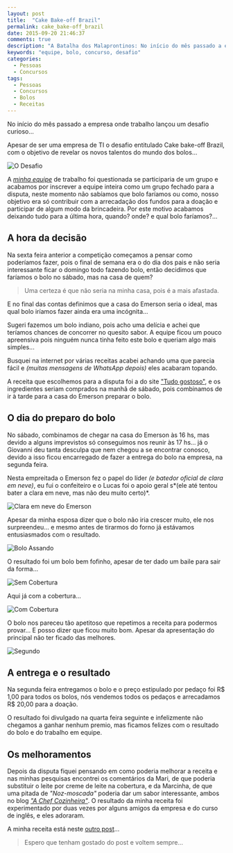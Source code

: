 ```yaml
---
layout: post
title:  "Cake Bake-off Brazil"
permalink: cake_bake-off_brazil
date: 2015-09-20 21:46:37
comments: true
description: "A Batalha dos Malaprontinos: No início do mês passado a empresa onde trabalho lançou um desafio curioso... Apesar de ser uma empresa de TI o desafio tinha um propósito um tanto quanto diferente..."
keywords: "equipe, bolo, concurso, desafio"
categories:
  - Pessoas
  - Concursos
tags:
  - Pessoas
  - Concursos
  - Bolos
  - Receitas
---
```


No início do mês passado a empresa onde trabalho lançou um desafio curioso...

Apesar de ser uma empresa de TI o desafio entitulado Cake bake-off Brazil, com o objetivo de revelar os novos talentos do mundo dos bolos...

![O Desafio](/assets/posts/cake1.png)

A [*minha equipe*](/fantastic_four/) de trabalho foi questionada se participaria de um grupo e acabamos por inscrever a equipe inteira como um grupo fechado para a disputa, neste momento não sabíamos que bolo faríamos ou como, nosso objetivo era só contribuir com a arrecadação dos fundos para a doação e participar de algum modo da brincadeira. Por este motivo acabamos deixando tudo para a última hora, quando? onde? e qual bolo faríamos?...

## A hora da decisão

Na sexta feira anterior a competição começamos a pensar como poderíamos fazer, pois o final de semana era o do dia dos pais e não seria interessante ficar o domingo todo fazendo bolo, então decidimos que faríamos o bolo no sábado, mas na casa de quem?

> Uma certeza é que não seria na minha casa, pois é a mais afastada.

E no final das contas definimos que a casa do Emerson seria o ideal, mas qual bolo iríamos fazer ainda era uma incógnita...

Sugeri fazemos um bolo indiano, pois acho uma delícia e achei que teríamos chances de concorrer no quesito sabor.  A equipe ficou um pouco apreensiva pois ninguém nunca tinha feito este bolo e queriam algo mais simples...

Busquei na internet por várias receitas acabei achando uma que parecia fácil e *(muitas mensagens de WhatsApp depois)* eles acabaram topando.

A receita que escolhemos para a disputa foi a do site ["Tudo gostoso"](http://www.tudogostoso.com.br/receita/144017-bolo-indiano.html), e os ingredientes seriam comprados na manhã de sábado, pois combinamos de ir à tarde para a casa do Emerson preparar o bolo.

## O dia do preparo do bolo

No sábado, combinamos de chegar na casa do Emerson às 16 hs, mas devido a alguns imprevistos só conseguimos nos reunir às 17 hs... já o Giovanni deu tanta desculpa que nem chegou a se encontrar conosco, devido a isso ficou encarregado de fazer a entrega do bolo na empresa, na segunda feira.

Nesta empreitada o Emerson fez o papel do líder *(e batedor oficial de clara em neve)*, eu fui o confeiteiro e o Lucas foi o apoio geral s*(ele até tentou bater a clara em neve, mas não deu muito certo)*.

![Clara em neve do Emerson](/assets/posts/clara.jpg "Clara em neve do Emerson...")

Apesar da minha esposa dizer que o bolo não iria crescer muito, ele nos surpreendeu... e mesmo antes de tirarmos do forno já estávamos entusiasmados com o resultado.

![Bolo Assando](/assets/posts/assando.jpg)

O resultado foi um bolo bem fofinho, apesar de ter dado um baile para sair da forma...

![Sem Cobertura](/assets/posts/sem_cobertura.jpg)

Aqui já com a cobertura...

![Com Cobertura](/assets/posts/com_cobertura.jpg)

O bolo nos pareceu tão apetitoso que repetimos a receita para podermos provar...
E posso dizer que ficou muito bom. Apesar da apresentação do principal não ter ficado das melhores.

![Segundo](/assets/posts/segundo.jpg)

## A entrega e o resultado

Na segunda feira entregamos o bolo e o preço estipulado por pedaço foi R$ 1,00 para todos os bolos, nós vendemos todos os pedaços e arrecadamos R$ 20,00 para a doação.

O resultado foi divulgado na quarta feira seguinte e infelizmente não chegamos a ganhar nenhum premio, mas ficamos felizes com o resultado do bolo e do trabalho em equipe.

## Os melhoramentos

Depois da disputa fiquei pensando em como poderia melhorar a receita e nas minhas pesquisas encontrei os comentários da Mari, de que poderia substituir o leite por creme de leite na cobertura, e da Marcinha, de que uma pitada de *"Noz-moscada"* poderia dar um sabor interessante, ambos no blog [*"A Chef Cozinheira"*](http://achefcozinheira.blogspot.com.br/2012/10/bolo-indiano.html). O resultado da minha receita foi experimentado por duas vezes por alguns amigos da empresa e do curso de inglês, e eles adoraram.

A minha receita está neste [outro post](/bolo_indiano/)...

> Espero que tenham gostado do post e voltem sempre...